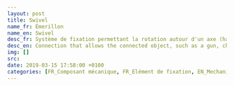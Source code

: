 ```yaml
---
layout: post
title: Swivel
name_fr: Émerillon
name_en: Swivel
desc_fr: Système de fixation permettant la rotation autour d'un axe (hameçon, mousqueton, etc.).
desc_en: Connection that allows the connected object, such as a gun, chair or swivel caster to rotate horizontally or vertically.
img: []
src: 
date: 2019-03-15 17:58:00 +0100
categories: [FR_Composant mécanique, FR_Elément de fixation, EN_Mechanical parts, EN_Fixing parts]
---
```

